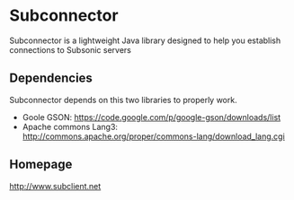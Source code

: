 Subconnector
======================

Subconnector is a lightweight Java library designed to help you establish connections to Subsonic servers

Dependencies
----------------------

Subconnector depends on this two libraries to properly work.

- Goole GSON: https://code.google.com/p/google-gson/downloads/list
- Apache commons Lang3:  http://commons.apache.org/proper/commons-lang/download_lang.cgi


Homepage
----------------------

http://www.subclient.net
